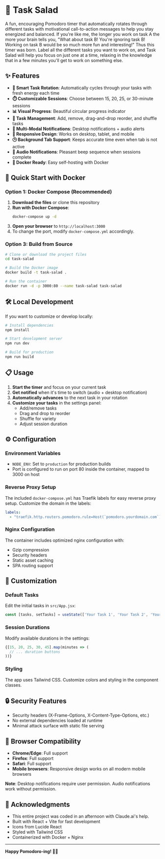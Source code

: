 # 🥗 Task Salad

A fun, encouraging Pomodoro timer that automatically rotates through different tasks with motivational call-to-action messages to help you stay energized and balanced. If you're like me, the longer you work on task A the more your brain tells you, "What about task B! You're ignoring task B! Working on task B would be so much more fun and interesting!" Thus this timer was born. Label all the different tasks you want to work on, and Task Salad will help you focus on just one at a time, relaxing in the knowledge that in a few minutes you'll get to work on something else.

## ✨ Features

- **🔄 Smart Task Rotation**: Automatically cycles through your tasks with fresh energy each time
- **⏱️ Customizable Sessions**: Choose between 15, 20, 25, or 30-minute sessions
- **📊 Visual Progress**: Beautiful circular progress indicator
- **🎯 Task Management**: Add, remove, drag-and-drop reorder, and shuffle tasks
- **🔔 Multi-Modal Notifications**: Desktop notifications + audio alerts
- **📱 Responsive Design**: Works on desktop, tablet, and mobile
- **🕒 Background Tab Support**: Keeps accurate time even when tab is not active
- **🎵 Audio Notifications**: Pleasant beep sequence when sessions complete
- **🐳 Docker Ready**: Easy self-hosting with Docker

## 🚀 Quick Start with Docker

### Option 1: Docker Compose (Recommended)
1. **Download the files** or clone this repository
2. **Run with Docker Compose**:
   ```bash
   docker-compose up -d
   ```
3. **Open your browser** to `http://localhost:3000`
4. To change the port, modify `docker-compose.yml` accordingly.

### Option 3: Build from Source
```bash
# Clone or download the project files
cd task-salad

# Build the Docker image
docker build -t task-salad .

# Run the container
docker run -d -p 3000:80 --name task-salad task-salad
```

## 🛠️ Local Development

If you want to customize or develop locally:

```bash
# Install dependencies
npm install

# Start development server
npm run dev

# Build for production
npm run build
```

## 📋 Usage

1. **Start the timer** and focus on your current task
2. **Get notified** when it's time to switch (audio + desktop notification)
3. **Automatically advances** to the next task in your rotation
4. **Customize your tasks** in the settings panel:
   - Add/remove tasks
   - Drag and drop to reorder
   - Shuffle for variety
   - Adjust session duration

## ⚙️ Configuration

### Environment Variables
- `NODE_ENV`: Set to `production` for production builds
- Port is configured to run on port 80 inside the container, mapped to 3000 on host

### Reverse Proxy Setup
The included `docker-compose.yml` has Traefik labels for easy reverse proxy setup. Customize the domain in the labels:

```yaml
labels:
  - "traefik.http.routers.pomodoro.rule=Host(`pomodoro.yourdomain.com`)"
```

### Nginx Configuration
The container includes optimized nginx configuration with:
- Gzip compression
- Security headers
- Static asset caching
- SPA routing support

## 🔧 Customization

### Default Tasks
Edit the initial tasks in `src/App.jsx`:
```javascript
const [tasks, setTasks] = useState(['Your Task 1', 'Your Task 2', 'Your Task 3']);
```

### Session Durations
Modify available durations in the settings:
```javascript
{[15, 20, 25, 30, 45].map(minutes => (
  // ... duration buttons
))}
```

### Styling
The app uses Tailwind CSS. Customize colors and styling in the component classes.

## 🔒 Security Features

- Security headers (X-Frame-Options, X-Content-Type-Options, etc.)
- No external dependencies loaded at runtime
- Minimal attack surface with static file serving

## 📱 Browser Compatibility

- **Chrome/Edge**: Full support
- **Firefox**: Full support  
- **Safari**: Full support
- **Mobile browsers**: Responsive design works on all modern mobile browsers

**Note**: Desktop notifications require user permission. Audio notifications work without permission.

## 🙏 Acknowledgments

- This entire project was coded in an afternoon with Claude.ai's help.
- Built with React + Vite for fast development
- Icons from Lucide React
- Styled with Tailwind CSS
- Containerized with Docker + Nginx

---

**Happy Pomodoro-ing! 🍅⏰**
